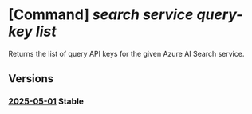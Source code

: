 # [Command] _search service query-key list_

Returns the list of query API keys for the given Azure AI Search service.

## Versions

### [2025-05-01](/Resources/mgmt-plane/L3N1YnNjcmlwdGlvbnMve30vcmVzb3VyY2Vncm91cHMve30vcHJvdmlkZXJzL21pY3Jvc29mdC5zZWFyY2gvc2VhcmNoc2VydmljZXMve30vbGlzdHF1ZXJ5a2V5cw==/2025-05-01.xml) **Stable**

<!-- mgmt-plane /subscriptions/{}/resourcegroups/{}/providers/microsoft.search/searchservices/{}/listquerykeys 2025-05-01 -->
